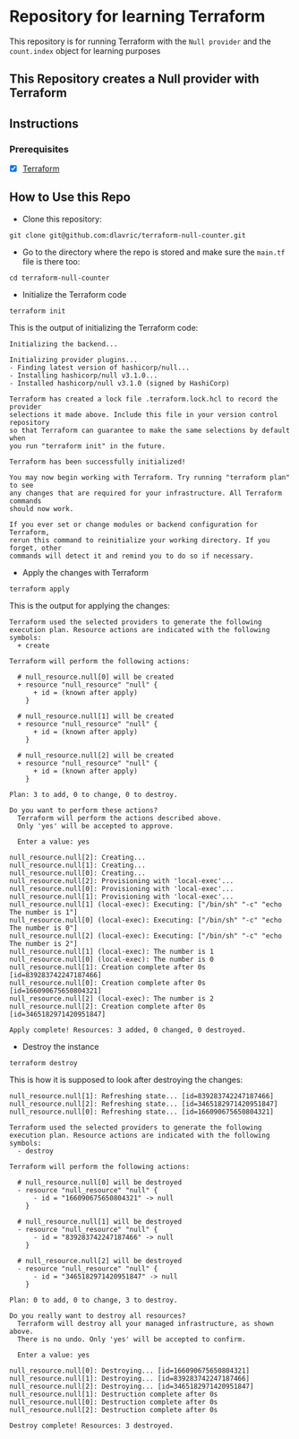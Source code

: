 # Repository for learning Terraform
This repository is for running Terraform with the `Null provider` and the `count.index` object for learning purposes

## This Repository creates a Null provider with Terraform

## Instructions

### Prerequisites

- [X] [Terraform](https://www.terraform.io/downloads)

## How to Use this Repo

- Clone this repository:
```shell
git clone git@github.com:dlavric/terraform-null-counter.git
```

- Go to the directory where the repo is stored and make sure the `main.tf` file is there too:
```shell
cd terraform-null-counter
```

- Initialize the Terraform code
```shell
terraform init
```

This is the output of initializing the Terraform code:
```shell
Initializing the backend...

Initializing provider plugins...
- Finding latest version of hashicorp/null...
- Installing hashicorp/null v3.1.0...
- Installed hashicorp/null v3.1.0 (signed by HashiCorp)

Terraform has created a lock file .terraform.lock.hcl to record the provider
selections it made above. Include this file in your version control repository
so that Terraform can guarantee to make the same selections by default when
you run "terraform init" in the future.

Terraform has been successfully initialized!

You may now begin working with Terraform. Try running "terraform plan" to see
any changes that are required for your infrastructure. All Terraform commands
should now work.

If you ever set or change modules or backend configuration for Terraform,
rerun this command to reinitialize your working directory. If you forget, other
commands will detect it and remind you to do so if necessary.
```

- Apply the changes with Terraform
```shell
terraform apply
```

This is the output for applying the changes:
```shell
Terraform used the selected providers to generate the following execution plan. Resource actions are indicated with the following symbols:
  + create

Terraform will perform the following actions:

  # null_resource.null[0] will be created
  + resource "null_resource" "null" {
      + id = (known after apply)
    }

  # null_resource.null[1] will be created
  + resource "null_resource" "null" {
      + id = (known after apply)
    }

  # null_resource.null[2] will be created
  + resource "null_resource" "null" {
      + id = (known after apply)
    }

Plan: 3 to add, 0 to change, 0 to destroy.

Do you want to perform these actions?
  Terraform will perform the actions described above.
  Only 'yes' will be accepted to approve.

  Enter a value: yes

null_resource.null[2]: Creating...
null_resource.null[1]: Creating...
null_resource.null[0]: Creating...
null_resource.null[2]: Provisioning with 'local-exec'...
null_resource.null[0]: Provisioning with 'local-exec'...
null_resource.null[1]: Provisioning with 'local-exec'...
null_resource.null[1] (local-exec): Executing: ["/bin/sh" "-c" "echo The number is 1"]
null_resource.null[0] (local-exec): Executing: ["/bin/sh" "-c" "echo The number is 0"]
null_resource.null[2] (local-exec): Executing: ["/bin/sh" "-c" "echo The number is 2"]
null_resource.null[1] (local-exec): The number is 1
null_resource.null[0] (local-exec): The number is 0
null_resource.null[1]: Creation complete after 0s [id=839283742247187466]
null_resource.null[0]: Creation complete after 0s [id=166090675650804321]
null_resource.null[2] (local-exec): The number is 2
null_resource.null[2]: Creation complete after 0s [id=3465182971420951847]

Apply complete! Resources: 3 added, 0 changed, 0 destroyed.
```

- Destroy the instance
```shell
terraform destroy
```

This is how it is supposed to look after destroying the changes:
```shell
null_resource.null[1]: Refreshing state... [id=839283742247187466]
null_resource.null[2]: Refreshing state... [id=3465182971420951847]
null_resource.null[0]: Refreshing state... [id=166090675650804321]

Terraform used the selected providers to generate the following execution plan. Resource actions are indicated with the following symbols:
  - destroy

Terraform will perform the following actions:

  # null_resource.null[0] will be destroyed
  - resource "null_resource" "null" {
      - id = "166090675650804321" -> null
    }

  # null_resource.null[1] will be destroyed
  - resource "null_resource" "null" {
      - id = "839283742247187466" -> null
    }

  # null_resource.null[2] will be destroyed
  - resource "null_resource" "null" {
      - id = "3465182971420951847" -> null
    }

Plan: 0 to add, 0 to change, 3 to destroy.

Do you really want to destroy all resources?
  Terraform will destroy all your managed infrastructure, as shown above.
  There is no undo. Only 'yes' will be accepted to confirm.

  Enter a value: yes

null_resource.null[0]: Destroying... [id=166090675650804321]
null_resource.null[1]: Destroying... [id=839283742247187466]
null_resource.null[2]: Destroying... [id=3465182971420951847]
null_resource.null[1]: Destruction complete after 0s
null_resource.null[0]: Destruction complete after 0s
null_resource.null[2]: Destruction complete after 0s

Destroy complete! Resources: 3 destroyed.
```